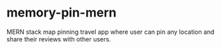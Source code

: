 # memory-pin-mern
MERN stack map pinning travel app where user can pin any location and share their reviews with other users.
